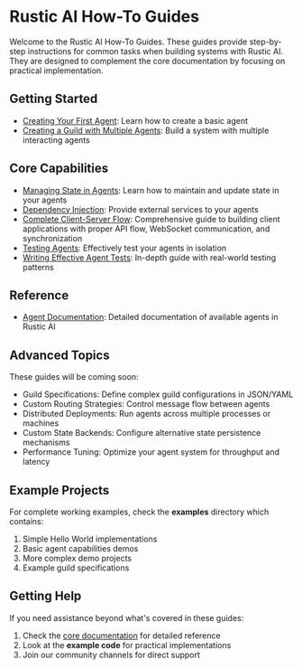 # Rustic AI How-To Guides

Welcome to the Rustic AI How-To Guides. These guides provide step-by-step instructions for common tasks when building systems with Rustic AI. They are designed to complement the core documentation by focusing on practical implementation.

## Getting Started

- [Creating Your First Agent](creating_your_first_agent.md): Learn how to create a basic agent
- [Creating a Guild with Multiple Agents](creating_a_guild.md): Build a system with multiple interacting agents

## Core Capabilities

- [Managing State in Agents](state_management.md): Learn how to maintain and update state in your agents
- [Dependency Injection](dependency_injection.md): Provide external services to your agents
- [Complete Client-Server Flow](client_server_flow.md): Comprehensive guide to building client applications with proper API flow, WebSocket communication, and synchronization
- [Testing Agents](testing_agents.md): Effectively test your agents in isolation
- [Writing Effective Agent Tests](writing_effective_agent_tests.md): In-depth guide with real-world testing patterns

## Reference

- [Agent Documentation](../agents/index.md): Detailed documentation of available agents in Rustic AI

## Advanced Topics

These guides will be coming soon:

- Guild Specifications: Define complex guild configurations in JSON/YAML
- Custom Routing Strategies: Control message flow between agents
- Distributed Deployments: Run agents across multiple processes or machines
- Custom State Backends: Configure alternative state persistence mechanisms
- Performance Tuning: Optimize your agent system for throughput and latency

## Example Projects

For complete working examples, check the **examples** directory which contains:

1. Simple Hello World implementations
2. Basic agent capabilities demos
3. More complex demo projects
4. Example guild specifications

## Getting Help

If you need assistance beyond what's covered in these guides:

1. Check the [core documentation](../core/index.md) for detailed reference
2. Look at the **example code** for practical implementations
3. Join our community channels for direct support 